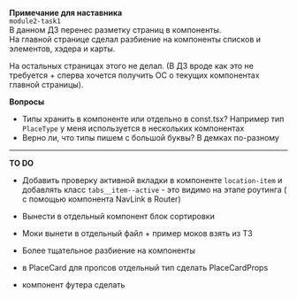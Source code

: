 **Примечание для наставника**  
`module2-task1`  
В данном ДЗ перенес разметку страниц в компоненты.  
На главной странице сделал разбиение на компоненты списков и элементов, хэдера и карты.

На остальных страницах этого не делал. (В ДЗ вроде как это не требуется + сперва хочется получить ОС о текущих компонентах главной страницы).

**Вопросы**
- Типы хранить в компоненте или отдельно в const.tsx?
Например тип `PlaceType` у меня используется в нескольких компонентах
- Верно ли, что типы пишем с большой буквы? В демках по-разному


----
**TO DO**
- Добавить проверку активной вкладки в компоненте `location-item` и добавлять класс `tabs__item--active` - это видимо на этапе роутинга ( с помощью компонента NavLink в Router)
- Вынести в отдельный компонент блок сортировки
- Моки вынети в отдельный файл + пример моков взять из ТЗ
- Более тщательное разбиение на компоненты

- в PlaceCard для пропсов отдельный тип сделать PlaceCardProps
- компонент футера сделать



